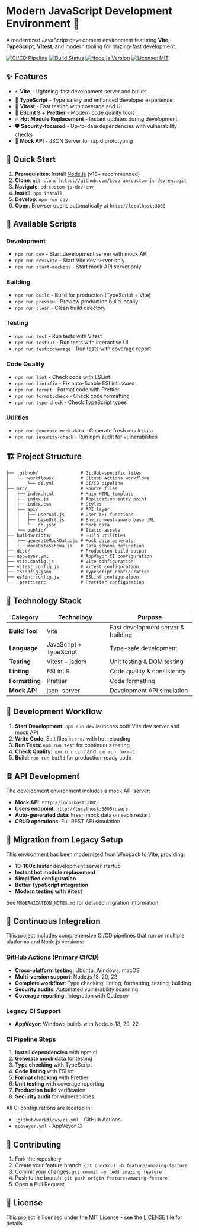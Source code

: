 # Modern JavaScript Development Environment 🚀

A modernized JavaScript development environment featuring **Vite**, **TypeScript**, **Vitest**, and modern tooling for blazing-fast development.

[![CI/CD Pipeline](https://github.com/Levoram/custom-js-dev-env/actions/workflows/ci.yml/badge.svg)](https://github.com/Levoram/custom-js-dev-env/actions/workflows/ci.yml)
[![Build Status](https://ci.appveyor.com/api/projects/status/1q8x0si4054u15cj/branch/master?svg=true)](https://ci.appveyor.com/project/Levoram/custom-js-dev-env)
[![Node.js Version](https://img.shields.io/badge/node-%3E%3D18-brightgreen.svg)](https://nodejs.org/)
[![License: MIT](https://img.shields.io/badge/License-MIT-yellow.svg)](https://opensource.org/licenses/MIT)

## ✨ Features

- ⚡ **Vite** - Lightning-fast development server and builds
- 🔷 **TypeScript** - Type safety and enhanced developer experience
- 🧪 **Vitest** - Fast testing with coverage and UI
- 🎨 **ESLint 9** + **Prettier** - Modern code quality tools
- 🔥 **Hot Module Replacement** - Instant updates during development
- 🛡️ **Security-focused** - Up-to-date dependencies with vulnerability checks
- 🎯 **Mock API** - JSON Server for rapid prototyping

## 🚀 Quick Start

1. **Prerequisites**: Install [Node.js](https://nodejs.org) (v18+ recommended)
2. **Clone**: `git clone https://github.com/Levoram/custom-js-dev-env.git`
3. **Navigate**: `cd custom-js-dev-env`
4. **Install**: `npm install`
5. **Develop**: `npm run dev`
6. **Open**: Browser opens automatically at `http://localhost:3000`

## 📜 Available Scripts

### Development

- `npm run dev` - Start development server with mock API
- `npm run dev:vite` - Start Vite dev server only
- `npm run start-mockapi` - Start mock API server only

### Building

- `npm run build` - Build for production (TypeScript + Vite)
- `npm run preview` - Preview production build locally
- `npm run clean` - Clean build directory

### Testing

- `npm run test` - Run tests with Vitest
- `npm run test:ui` - Run tests with interactive UI
- `npm run test:coverage` - Run tests with coverage report

### Code Quality

- `npm run lint` - Check code with ESLint
- `npm run lint:fix` - Fix auto-fixable ESLint issues
- `npm run format` - Format code with Prettier
- `npm run format:check` - Check code formatting
- `npm run type-check` - Check TypeScript types

### Utilities

- `npm run generate-mock-data` - Generate fresh mock data
- `npm run security-check` - Run npm audit for vulnerabilities

## 🏗️ Project Structure

```
├── .github/                # GitHub-specific files
│   └── workflows/          # GitHub Actions workflows
│       └── ci.yml          # CI/CD pipeline
├── src/                    # Source files
│   ├── index.html          # Main HTML template
│   ├── index.js            # Application entry point
│   ├── index.css           # Styles
│   ├── api/                # API layer
│   │   ├── userApi.js      # User API functions
│   │   ├── baseUrl.js      # Environment-aware base URL
│   │   └── db.json         # Mock data
│   └── public/             # Static assets
├── buildScripts/           # Build utilities
│   ├── generateMockData.js # Mock data generator
│   └── mockDataSchema.js   # Data schema definition
├── dist/                   # Production build output
├── appveyor.yml            # AppVeyor CI configuration
├── vite.config.js          # Vite configuration
├── vitest.config.js        # Vitest configuration
├── tsconfig.json           # TypeScript configuration
├── eslint.config.js        # ESLint configuration
└── .prettierrc             # Prettier configuration
```

## 🔧 Technology Stack

| Category       | Technology              | Purpose                            |
| -------------- | ----------------------- | ---------------------------------- |
| **Build Tool** | Vite                    | Fast development server & building |
| **Language**   | JavaScript + TypeScript | Type-safe development              |
| **Testing**    | Vitest + jsdom          | Unit testing & DOM testing         |
| **Linting**    | ESLint 9                | Code quality & consistency         |
| **Formatting** | Prettier                | Code formatting                    |
| **Mock API**   | json-server             | Development API simulation         |

## 🎯 Development Workflow

1. **Start Development**: `npm run dev` launches both Vite dev server and mock API
2. **Write Code**: Edit files in `src/` with hot reloading
3. **Run Tests**: `npm run test` for continuous testing
4. **Check Quality**: `npm run lint` and `npm run format`
5. **Build**: `npm run build` for production-ready code

## 🌐 API Development

The development environment includes a mock API server:

- **Mock API**: `http://localhost:3005`
- **Users endpoint**: `http://localhost:3005/users`
- **Auto-generated data**: Fresh mock data on each restart
- **CRUD operations**: Full REST API simulation

## 🚀 Migration from Legacy Setup

This environment has been modernized from Webpack to Vite, providing:

- **10-100x faster** development server startup
- **Instant hot module replacement**
- **Simplified configuration**
- **Better TypeScript integration**
- **Modern testing with Vitest**

See `MODERNIZATION_NOTES.md` for detailed migration information.

## 🔄 Continuous Integration

This project includes comprehensive CI/CD pipelines that run on multiple platforms and Node.js versions:

### GitHub Actions (Primary CI/CD)

- **Cross-platform testing**: Ubuntu, Windows, macOS
- **Multi-version support**: Node.js 18, 20, 22
- **Complete workflow**: Type checking, linting, formatting, testing, building
- **Security audits**: Automated vulnerability scanning
- **Coverage reporting**: Integration with Codecov

### Legacy CI Support

- **AppVeyor**: Windows builds with Node.js 18, 20, 22

### CI Pipeline Steps

1. **Install dependencies** with npm ci
2. **Generate mock data** for testing
3. **Type checking** with TypeScript
4. **Code linting** with ESLint
5. **Format checking** with Prettier
6. **Unit testing** with coverage reporting
7. **Production build** verification
8. **Security audit** for vulnerabilities

All CI configurations are located in:

- `.github/workflows/ci.yml` - GitHub Actions
- `appveyor.yml` - AppVeyor CI

## 🤝 Contributing

1. Fork the repository
2. Create your feature branch: `git checkout -b feature/amazing-feature`
3. Commit your changes: `git commit -m 'Add amazing feature'`
4. Push to the branch: `git push origin feature/amazing-feature`
5. Open a Pull Request

## 📄 License

This project is licensed under the MIT License - see the [LICENSE](LICENSE) file for details.

